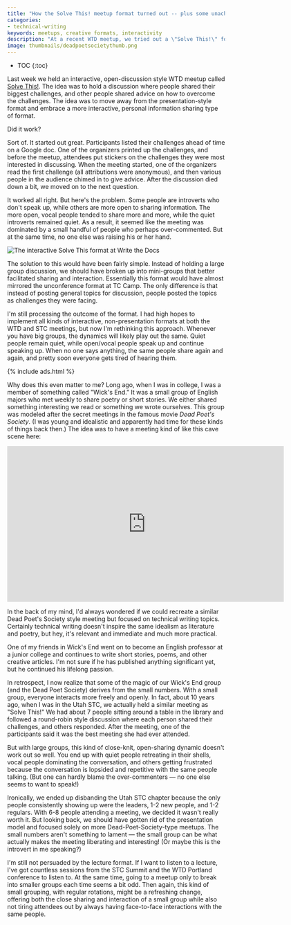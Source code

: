```yaml
---
title: "How the Solve This! meetup format turned out -- plus some unachieved parallels with the Dead Poet Society"
categories:
- technical-writing
keywords: meetups, creative formats, interactivity
description: "At a recent WTD meetup, we tried out a \"Solve This!\" format, which focused on open discussion around challenges people were facing. It worked all right. But with large groups, discussions tend to become dominated by vocal participants while shy participants retreat into their shells. I wanted to recreate a similar dynamic as a Dead Poet's Society type meetup, but now I realize that large groups make this dynamic nearly impossible. One alternative might be to regularly break up into smaller groups."
image: thumbnails/deadpoetsocietythumb.png
---
```


* TOC
{:toc}

Last week we held an interactive, open-discussion style WTD meetup called [Solve This!](/2016/06/22/solve-this-write-the-docs-meetup/). The idea was to hold a discussion where people shared their biggest challenges, and other people shared advice on how to overcome the challenges. The idea was to move away from the presentation-style format and embrace a more interactive, personal information sharing type of format.

Did it work?

Sort of. It started out great. Participants listed their challenges ahead of time on a Google doc. One of the organizers printed up the challenges, and before the meetup, attendees put stickers on the challenges they were most interested in discussing. When the meeting started, one of the organizers read the first challenge (all attributions were anonymous), and then various people in the audience chimed in to give advice. After the discussion died down a bit, we moved on to the next question.

It worked all right. But here's the problem. Some people are introverts who don't speak up, while others are more open to sharing information. The more open, vocal people tended to share more and more, while the quiet introverts remained quiet. As a result, it seemed like the meeting was dominated by a small handful of people who perhaps over-commented. But at the same time, no one else was raising his or her hand.

<img src="{{site.media}}/wtdsolvethis.jpg" alt="The interactive Solve This format at Write the Docs" />

The solution to this would have been fairly simple. Instead of holding a large group discussion, we should have broken up into mini-groups that better facilitated sharing and interaction. Essentially this format would have almost mirrored the unconference format at TC Camp. The only difference is that instead of posting general topics for discussion, people posted the topics as challenges they were facing.

I'm still processing the outcome of the format. I had high hopes to implement all kinds of interactive, non-presentation formats at both the WTD and STC meetings, but now I'm rethinking this approach. Whenever you have big groups, the dynamics will likely play out the same. Quiet people remain quiet, while open/vocal people speak up and continue speaking up. When no one says anything, the same people share again and again, and pretty soon everyone gets tired of hearing them.

{% include ads.html %}

Why does this even matter to me? Long ago, when I was in college, I was a member of something called "Wick's End." It was a small group of English majors who met weekly to share poetry or short stories. We either shared something interesting we read or something we wrote ourselves. This group was modeled after the secret meetings in the famous movie *Dead Poet's Society*. (I was young and idealistic and apparently had time for these kinds of things back then.) The idea was to have a meeting kind of like this cave scene here:

<iframe width="640" height="360" src="https://www.youtube.com/embed/28VgqS7Vk2I" frameborder="0" allowfullscreen></iframe>

In the back of my mind, I'd always wondered if we could recreate a similar Dead Poet's Society style meeting but focused on technical writing topics. Certainly technical writing doesn't inspire the same idealism as literature and poetry, but hey, it's relevant and immediate and much more practical.

One of my friends in Wick's End went on to become an English professor at a junior college and continues to write short stories, poems, and other creative articles. I'm not sure if he has published anything significant yet, but he continued his lifelong passion.

In retrospect, I now realize that some of the magic of our Wick's End group (and the Dead Poet Society) derives from the small numbers. With a small group, everyone interacts more freely and openly. In fact, about 10 years ago, when I was in the Utah STC, we actually held a similar meeting as "Solve This!" We had about 7 people sitting around a table in the library and followed a round-robin style discussion where each person shared their challenges, and others responded. After the meeting, one of the participants said it was the best meeting she had ever attended.

But with large groups, this kind of close-knit, open-sharing dynamic doesn't work out so well. You end up with quiet people retreating in their shells, vocal people dominating the conversation, and others getting frustrated because the conversation is lopsided and repetitive with the same people talking. (But one can hardly blame the over-commenters &mdash; no one else seems to want to speak!)

Ironically, we ended up disbanding the Utah STC chapter because the only people consistently showing up were the leaders, 1-2 new people, and 1-2 regulars. With 6-8 people attending a meeting, we decided it wasn't really worth it. But looking back, we should have gotten rid of the presentation model and focused solely on more Dead-Poet-Society-type meetups. The small numbers aren't something to lament &mdash; the small group can be what actually makes the meeting liberating and interesting! (Or maybe this is the introvert in me speaking?)

I'm still not persuaded by the lecture format. If I want to listen to a lecture, I've got countless sessions from the STC Summit and the WTD Portland conference to listen to. At the same time, going to a meetup only to break into smaller groups each time seems a bit odd. Then again, this kind of small grouping, with regular rotations, might be a refreshing change, offering both the close sharing and interaction of a small group while also not tiring attendees out by always having face-to-face interactions with the same people.
